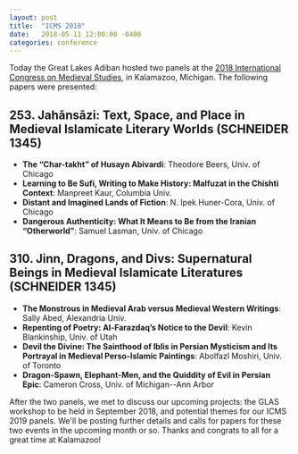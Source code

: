 ```yaml
---
layout: post
title:  "ICMS 2018"
date:   2018-05-11 12:00:00 -0400
categories: conference
---
```


Today the Great Lakes Adiban hosted two panels at the [2018 International Congress on Medieval Studies](http://www.wmich.edu/medievalcongress/), in Kalamazoo, Michigan. The following papers were presented:

## 253. Jahānsāzi: Text, Space, and Place in Medieval Islamicate Literary Worlds (SCHNEIDER 1345)

- **The “Char-takht” of Husayn Abivardi**: Theodore Beers, Univ. of Chicago
- **Learning to Be Sufi, Writing to Make History: Malfuzat in the Chishti Context**: Manpreet Kaur, Columbia Univ.
- **Distant and Imagined Lands of Fiction**: N. Ipek Huner-Cora, Univ. of Chicago
- **Dangerous Authenticity: What It Means to Be from the Iranian “Otherworld”**: Samuel Lasman, Univ. of Chicago

## 310. Jinn, Dragons, and Divs: Supernatural Beings in Medieval Islamicate Literatures (SCHNEIDER 1345)

- **The Monstrous in Medieval Arab versus Medieval Western Writings**: Sally Abed, Alexandria Univ.
- **Repenting of Poetry: Al-Farazdaq’s Notice to the Devil**: Kevin Blankinship, Univ. of Utah
- **Devil the Divine: The Sainthood of Iblis in Persian Mysticism and Its Portrayal in Medieval Perso-Islamic Paintings**: Abolfazl Moshiri, Univ. of Toronto
- **Dragon-Spawn, Elephant-Men, and the Quiddity of Evil in Persian Epic**: Cameron Cross, Univ. of Michigan--Ann Arbor

After the two panels, we met to discuss our upcoming projects: the GLAS workshop to be held in September 2018, and potential themes for our ICMS 2019 panels. We'll be posting further details and calls for papers for these two events in the upcoming month or so. Thanks and congrats to all for a great time at Kalamazoo!